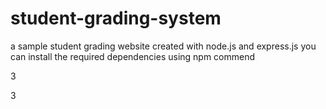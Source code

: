 # student-grading-system
a sample student grading website created with node.js and express.js
you can install the required dependencies using npm commend



































3
























3
